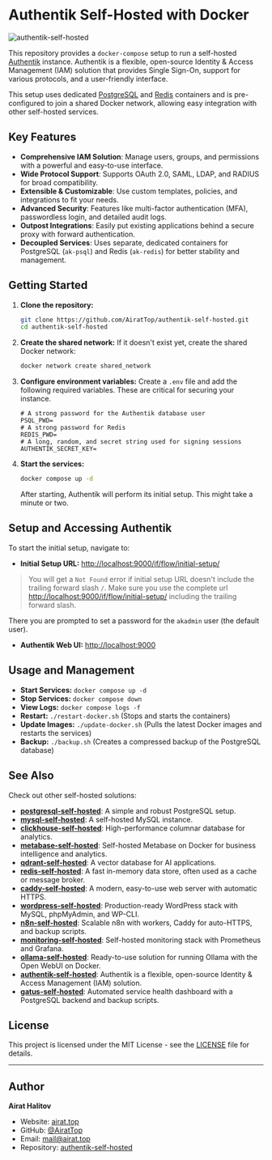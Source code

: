 # Authentik Self-Hosted with Docker

![authentik-self-hosted](https://repository-images.githubusercontent.com/1072874879/fe4ca6bf-5de8-4784-ad8e-280ee339bb68)

This repository provides a `docker-compose` setup to run a self-hosted [Authentik](https://goauthentik.io/) instance. Authentik is a flexible, open-source Identity & Access Management (IAM) solution that provides Single Sign-On, support for various protocols, and a user-friendly interface.

This setup uses dedicated [PostgreSQL](https://www.postgresql.org/) and [Redis](https://redis.io/) containers and is pre-configured to join a shared Docker network, allowing easy integration with other self-hosted services.

## Key Features

-   **Comprehensive IAM Solution**: Manage users, groups, and permissions with a powerful and easy-to-use interface.
-   **Wide Protocol Support**: Supports OAuth 2.0, SAML, LDAP, and RADIUS for broad compatibility.
-   **Extensible & Customizable**: Use custom templates, policies, and integrations to fit your needs.
-   **Advanced Security**: Features like multi-factor authentication (MFA), passwordless login, and detailed audit logs.
-   **Outpost Integrations**: Easily put existing applications behind a secure proxy with forward authentication.
-   **Decoupled Services**: Uses separate, dedicated containers for PostgreSQL (`ak-psql`) and Redis (`ak-redis`) for better stability and management.

## Getting Started

1.  **Clone the repository:**
    ```bash
    git clone https://github.com/AiratTop/authentik-self-hosted.git
    cd authentik-self-hosted
    ```

2.  **Create the shared network:**
    If it doesn't exist yet, create the shared Docker network:
    ```bash
    docker network create shared_network
    ```

3.  **Configure environment variables:**
    Create a `.env` file and add the following required variables. These are critical for securing your instance.
    ```env
    # A strong password for the Authentik database user
    PSQL_PWD=
    # A strong password for Redis
    REDIS_PWD=
    # A long, random, and secret string used for signing sessions
    AUTHENTIK_SECRET_KEY=
    ```

4.  **Start the services:**
    ```bash
    docker compose up -d
    ```
    After starting, Authentik will perform its initial setup. This might take a minute or two.

## Setup and Accessing Authentik

To start the initial setup, navigate to:

-   **Initial Setup URL:**  [http://localhost:9000/if/flow/initial-setup/](http://localhost:9000/if/flow/initial-setup/)

> You will get a `Not Found` error if initial setup URL doesn't include the trailing forward slash `/`. Make sure you use the complete url [http://localhost:9000/if/flow/initial-setup/](http://localhost:9000/if/flow/initial-setup/) including the trailing forward slash.

There you are prompted to set a password for the `akadmin` user (the default user).

-   **Authentik Web UI:** [http://localhost:9000](http://localhost:9000)


## Usage and Management

-   **Start Services:** `docker compose up -d`
-   **Stop Services:** `docker compose down`
-   **View Logs:** `docker compose logs -f`
-   **Restart:** `./restart-docker.sh` (Stops and starts the containers)
-   **Update Images:** `./update-docker.sh` (Pulls the latest Docker images and restarts the services)
-   **Backup:** `./backup.sh` (Creates a compressed backup of the PostgreSQL database)

## See Also

Check out other self-hosted solutions:

-   [**postgresql-self-hosted**](https://github.com/AiratTop/postgresql-self-hosted): A simple and robust PostgreSQL setup.
-   [**mysql-self-hosted**](https://github.com/AiratTop/mysql-self-hosted): A self-hosted MySQL instance.
-   [**clickhouse-self-hosted**](https://github.com/AiratTop/clickhouse-self-hosted): High-performance columnar database for analytics.
-   [**metabase-self-hosted**](https://github.com/AiratTop/metabase-self-hosted): Self-hosted Metabase on Docker for business intelligence and analytics.
-   [**qdrant-self-hosted**](https://github.com/AiratTop/qdrant-self-hosted): A vector database for AI applications.
-   [**redis-self-hosted**](https://github.com/AiratTop/redis-self-hosted): A fast in-memory data store, often used as a cache or message broker.
-   [**caddy-self-hosted**](https://github.com/AiratTop/caddy-self-hosted): A modern, easy-to-use web server with automatic HTTPS.
-   [**wordpress-self-hosted**](https://github.com/AiratTop/wordpress-self-hosted): Production-ready WordPress stack with MySQL, phpMyAdmin, and WP-CLI.
-   [**n8n-self-hosted**](https://github.com/AiratTop/n8n-self-hosted): Scalable n8n with workers, Caddy for auto-HTTPS, and backup scripts.
-   [**monitoring-self-hosted**](https://github.com/AiratTop/monitoring-self-hosted): Self-hosted monitoring stack with Prometheus and Grafana.
-   [**ollama-self-hosted**](https://github.com/AiratTop/ollama-self-hosted): Ready-to-use solution for running Ollama with the Open WebUI on Docker.
-   [**authentik-self-hosted**](https://github.com/AiratTop/authentik-self-hosted): Authentik is a flexible, open-source Identity & Access Management (IAM) solution.
-   [**gatus-self-hosted**](https://github.com/AiratTop/gatus-self-hosted): Automated service health dashboard with a PostgreSQL backend and backup scripts.

## License

This project is licensed under the MIT License - see the [LICENSE](LICENSE) file for details.

---

## Author

**Airat Halitov**

- Website: [airat.top](https://airat.top)
- GitHub: [@AiratTop](https://github.com/AiratTop)
- Email: [mail@airat.top](mailto:mail@airat.top)
- Repository: [authentik-self-hosted](https://github.com/AiratTop/authentik-self-hosted)
